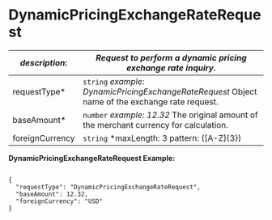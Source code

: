 
# DynamicPricingExchangeRateRequest

| *description*:   | *Request to perform a dynamic pricing exchange rate inquiry.*|
|----|----|
| requestType* |    ``` string ```  *example: DynamicPricingExchangeRateRequest* Object name of the exchange rate request. |
| baseAmount* |    ``` number ```  *example: 12.32* The original amount of the merchant currency for calculation.|
| foreignCurrency |   ``` string ```  *maxLength: 3 pattern: ([A-Z]{3})|([0-9]{3}) example: USD* The currency code to convert for dynamic pricing in either numeric or alphabetic ISO 4217 currency code format.|

**DynamicPricingExchangeRateRequest Example:**

```{r}

{
  "requestType": "DynamicPricingExchangeRateRequest",
  "baseAmount": 12.32,
  "foreignCurrency": "USD"
}
``` 
